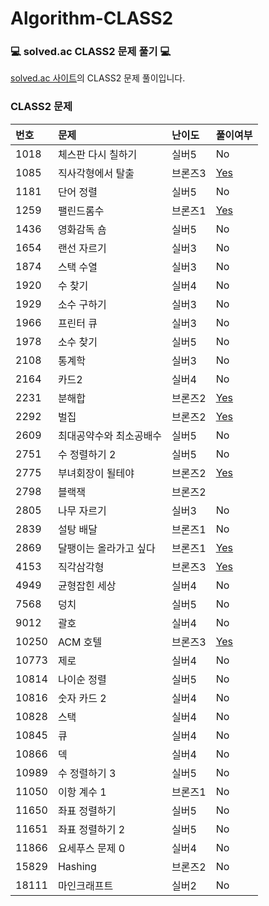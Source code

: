 # Algorithm-CLASS2

### :computer: solved.ac CLASS2 문제 풀기 :computer:

[solved.ac 사이트](https://solved.ac/class)의 CLASS2 문제 풀이입니다.

### CLASS2 문제

| 번호  | 문제                    | 난이도  | 풀이여부                                                                                                                  |
| :---- | :---------------------- | :------ | ------------------------------------------------------------------------------------------------------------------------- |
| 1018  | 체스판 다시 칠하기      | 실버5   | No                                                                                                                        |
| 1085  | 직사각형에서 탈출       | 브론즈3 | [Yes](./%5B1085%5D%20%EC%A7%81%EC%82%AC%EA%B0%81%ED%98%95%EC%97%90%EC%84%9C%20%ED%83%88%EC%B6%9C.js)                      |
| 1181  | 단어 정렬               | 실버5   | No                                                                                                                        |
| 1259  | 팰린드롬수              | 브론즈1 | [Yes](./%5B1259%5D%20%ED%8C%B0%EB%A6%B0%EB%93%9C%EB%A1%AC%EC%88%98.js)                                                    |
| 1436  | 영화감독 숌             | 실버5   | No                                                                                                                        |
| 1654  | 랜선 자르기             | 실버3   | No                                                                                                                        |
| 1874  | 스택 수열               | 실버3   | No                                                                                                                        |
| 1920  | 수 찾기                 | 실버4   | No                                                                                                                        |
| 1929  | 소수 구하기             | 실버3   | No                                                                                                                        |
| 1966  | 프린터 큐               | 실버3   | No                                                                                                                        |
| 1978  | 소수 찾기               | 실버5   | No                                                                                                                        |
| 2108  | 통계학                  | 실버3   | No                                                                                                                        |
| 2164  | 카드2                   | 실버4   | No                                                                                                                        |
| 2231  | 분해합                  | 브론즈2 | [Yes](./%5B2231%5D%20%EB%B6%84%ED%95%B4%ED%95%A9.js)                                                                      |
| 2292  | 벌집                    | 브론즈2 | [Yes](./%5B2292%5D%20%EB%B2%8C%EC%A7%91.js)                                                                               |
| 2609  | 최대공약수와 최소공배수 | 실버5   | No                                                                                                                        |
| 2751  | 수 정렬하기 2           | 실버5   | No                                                                                                                        |
| 2775  | 부녀회장이 될테야       | 브론즈2 | [Yes](.//%5B2775%5D%20%EB%B6%80%EB%85%80%ED%9A%8C%EC%9E%A5%EC%9D%B4%20%EB%90%A0%ED%85%8C%EC%95%BC.js)                     |
| 2798  | 블랙잭                  | 브론즈2 |                                                                                                                           |
| 2805  | 나무 자르기             | 실버3   | No                                                                                                                        |
| 2839  | 설탕 배달               | 브론즈1 | No                                                                                                                        |
| 2869  | 달팽이는 올라가고 싶다  | 브론즈1 | [Yes](./%5B2869%5D%20%EB%8B%AC%ED%8C%BD%EC%9D%B4%EB%8A%94%20%EC%98%AC%EB%9D%BC%EA%B0%80%EA%B3%A0%20%EC%8B%B6%EB%8B%A4.js) |
| 4153  | 직각삼각형              | 브론즈3 | [Yes](./%5B4153%5D%20%EC%A7%81%EA%B0%81%EC%82%BC%EA%B0%81%ED%98%95.js)                                                    |
| 4949  | 균형잡힌 세상           | 실버4   | No                                                                                                                        |
| 7568  | 덩치                    | 실버5   | No                                                                                                                        |
| 9012  | 괄호                    | 실버4   | No                                                                                                                        |
| 10250 | ACM 호텔                | 브론즈3 | [Yes](./%5B10250%5D%20ACM%20%ED%98%B8%ED%85%94.js)                                                                        |
| 10773 | 제로                    | 실버4   | No                                                                                                                        |
| 10814 | 나이순 정렬             | 실버5   | No                                                                                                                        |
| 10816 | 숫자 카드 2             | 실버4   | No                                                                                                                        |
| 10828 | 스택                    | 실버4   | No                                                                                                                        |
| 10845 | 큐                      | 실버4   | No                                                                                                                        |
| 10866 | 덱                      | 실버4   | No                                                                                                                        |
| 10989 | 수 정렬하기 3           | 실버5   | No                                                                                                                        |
| 11050 | 이항 계수 1             | 브론즈1 | No                                                                                                                        |
| 11650 | 좌표 정렬하기           | 실버5   | No                                                                                                                        |
| 11651 | 좌표 정렬하기 2         | 실버5   | No                                                                                                                        |
| 11866 | 요세푸스 문제 0         | 실버4   | No                                                                                                                        |
| 15829 | Hashing                 | 브론즈2 | No                                                                                                                        |
| 18111 | 마인크래프트            | 실버2   | No                                                                                                                        |

